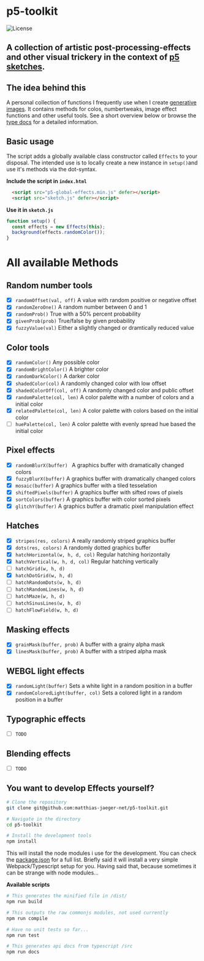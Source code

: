 # p5-toolkit
![License](https://poser.pugx.org/laravel/lumen-framework/license.svg)

## A collection of artistic post-processing-effects and other visual trickery in the context of [p5 sketches](https://p5js.org/).



## The idea behind this
A personal collection of functions I frequently use when I create [generative images](/https://www.instagram.com/_matthiasjaeger/). It contains methods for colos, numbertweaks, image effect functions and other useful tools. See a short overview below or browse the [type docs](/docs) for a detailed information.


## Basic usage
The script adds a globally available class constructor called ``Effects`` to your disposal. The intended use is to locally create a new instance in ```setup()```and use it's methods via the dot-syntax.

**Include the script in ```index.html```**
```html
  <script src="p5-global-effects.min.js" defer></script>
  <script src="sketch.js" defer></script>
```
**Use it in ```sketch.js```**
```javascript
function setup() {
  const effects = new Effects(this);
  background(effects.randomColor());
}
```

# All available Methods
## Random number tools
- [x] ```randomOffset(val, off)``` A value with random positive or negative offset
- [x] ```randomZeroOne()``` A random number between 0 and 1
- [x] ```randomProb()``` True with a 50% percent probability
- [x] ```givenProb(prob)``` True/false by given probability
- [x] ```fuzzyValue(val)``` Either a slightly changed or dramtically reduced value

## Color tools
- [x] ```randomColor()``` Any possible color
- [x] ```randomBrightColor()``` A brighter color
- [x] ```randomDarkColor()``` A darker color
- [x] ```shadedColor(col)``` A randomly changed color with low offset
- [x] ```shadedColorOff(col, off)``` A randomly changed color and public offset
- [x] ```randomPalette(col, len)``` A color palette with a number of colors and a initial color
- [x] ```relatedPalette(col, len)``` A color palette with colors based on the initial color
- [ ] ```huePalette(col, len)``` A color palette with evenly spread hue based the initial color

## Pixel effects
- [x] ```randomBlurX(buffer) ``` A graphics buffer with dramatically changed colors
- [x] ```fuzzyBlurX(buffer)``` A graphics buffer with dramatically changed colors
- [x] ```mosaic(buffer)``` A graphics buffer with a tiled tesselation
- [x] ```shiftedPixels(buffer)``` A graphics buffer with sifted rows of pixels
- [x] ```sortColors(buffer)``` A graphics buffer with color sorted pixels
- [x] ```glitchY(buffer)``` A graphics buffer a dramatic pixel manipulation effect

## Hatches
- [x] ```stripes(res, colors)``` A really randomly striped graphics buffer
- [x] ```dots(res, colors)```  A randomly dotted graphics buffer
- [x] ```hatchHorizontal(w, h, d, col)``` Regular hatching horizontally
- [x] ```hatchVertical(w, h, d, col)``` Regular hatching vertically
- [ ] ```hatchGrid(w, h, d)```
- [x] ```hatchDotGrid(w, h, d)```
- [ ] ```hatchRandomDots(w, h, d)```
- [ ] ```hatchRandomLines(w, h, d)```
- [ ] ```hatchMaze(w, h, d)```
- [ ] ```hatchSinusLines(w, h, d)```
- [ ] ```hatchFlowField(w, h, d)```

## Masking effects
- [x] ```grainMask(buffer, prob)``` A buffer with a grainy alpha mask
- [x] ```linesMask(buffer, prob)``` A buffer with a striped alpha mask

## WEBGL light effects
- [x] ```randomLight(buffer)```  Sets a white light in a random position in a buffer
- [x] ```randomColoredLight(buffer, col)``` Sets a colored light in a random position in a buffer

## Typographic effects
- [ ] ```TODO```

## Blending effects
- [ ] ```TODO```

## You want to develop Effects yourself?
```bash
# Clone the repository
git clone git@github.com:matthias-jaeger-net/p5-toolkit.git

# Navigate in the directory
cd p5-toolkit

# Install the development tools
npm install
```
This will install the node modules i use for the development. You can check the [package.json](/package.json) for a full list. Briefly said it will install a very simple Webpack/Typescript setup for you. Having said that, because sometimes it can be strange with node modules...

**Available scripts**
```bash
# This generates the minified file in /dist/
npm run build

# This outputs the raw commonjs modules, not used currently
npm run compile

# Have no unit tests so far...
npm run test

# This generates api docs from typescript /src
npm run docs
```